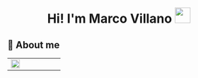 <h1 align="center"> Hi! I'm Marco Villano <img src="https://media.giphy.com/media/hvRJCLFzcasrR4ia7z/giphy.gif" width="35"></h1>

<h2>👤 About me </h2>
<table border="0">
<td width="30%">
      <img src="https://avatars.githubusercontent.com/u/91207733?v=4" style="max-width: 256px; width: 100%; height: auto;">
    </td>
    <td width="70%">
